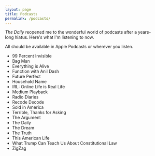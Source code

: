 ```yaml
---
layout: page
title: Podcasts
permalink: /podcasts/
---
```


*The Daily* reopened me to the wonderful world of podcasts after a years-long hiatus. Here's what I'm listening to now.

All should be available in Apple Podcasts or wherever you listen.

- 99 Percent Invisible
- Bag Man
- Everything is Alive
- Function with Anil Dash
- Future Perfect
- Household Name
- IRL: Online Life is Real Life
- Medium Playback
- Radio Diaries
- Recode Decode
- Sold in America
- Terrible, Thanks for Asking
- The Argument
- The Daily
- The Dream
- The Truth
- This American Life
- What Trump Can Teach Us About Constitutional Law
- ZigZag